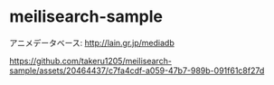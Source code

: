 # meilisearch-sample


アニメデータベース: http://lain.gr.jp/mediadb



https://github.com/takeru1205/meilisearch-sample/assets/20464437/c7fa4cdf-a059-47b7-989b-091f61c8f27d

